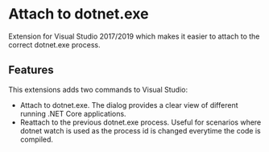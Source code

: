 # Attach to dotnet.exe

Extension for Visual Studio 2017/2019 which makes it easier to attach to the correct dotnet.exe process.

## Features

This extensions adds two commands to Visual Studio:

* Attach to dotnet.exe. The dialog provides a clear view of different running .NET Core applications. 
* Reattach to the previous dotnet.exe process. Useful for scenarios where dotnet watch is used as the process id is changed everytime the code is compiled.